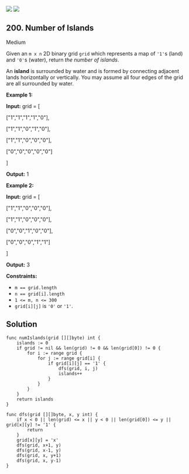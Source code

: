 [![](https://img.shields.io/github/stars/LeetCode-in-Go/LeetCode-in-Go?label=Stars&style=flat-square)](https://github.com/LeetCode-in-Go/LeetCode-in-Go)
[![](https://img.shields.io/github/forks/LeetCode-in-Go/LeetCode-in-Go?label=Fork%20me%20on%20GitHub%20&style=flat-square)](https://github.com/LeetCode-in-Go/LeetCode-in-Go/fork)

## 200\. Number of Islands

Medium

Given an `m x n` 2D binary grid `grid` which represents a map of `'1'`s (land) and `'0'`s (water), return _the number of islands_.

An **island** is surrounded by water and is formed by connecting adjacent lands horizontally or vertically. You may assume all four edges of the grid are all surrounded by water.

**Example 1:**

**Input:** grid = [ 

["1","1","1","1","0"], 

["1","1","0","1","0"], 

["1","1","0","0","0"], 

["0","0","0","0","0"] 

]

**Output:** 1

**Example 2:**

**Input:** grid = [ 

["1","1","0","0","0"], 

["1","1","0","0","0"], 

["0","0","1","0","0"], 

["0","0","0","1","1"] 

]

**Output:** 3

**Constraints:**

*   `m == grid.length`
*   `n == grid[i].length`
*   `1 <= m, n <= 300`
*   `grid[i][j]` is `'0'` or `'1'`.

## Solution

```golang
func numIslands(grid [][]byte) int {
	islands := 0
	if grid != nil && len(grid) != 0 && len(grid[0]) != 0 {
		for i := range grid {
			for j := range grid[i] {
				if grid[i][j] == '1' {
					dfs(grid, i, j)
					islands++
				}
			}
		}
	}
	return islands
}

func dfs(grid [][]byte, x, y int) {
	if x < 0 || len(grid) <= x || y < 0 || len(grid[0]) <= y || grid[x][y] != '1' {
		return
	}
	grid[x][y] = 'x'
	dfs(grid, x+1, y)
	dfs(grid, x-1, y)
	dfs(grid, x, y+1)
	dfs(grid, x, y-1)
}
```